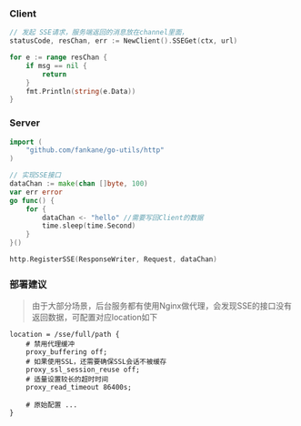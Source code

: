 ### Client
```go
// 发起 SSE请求，服务端返回的消息放在channel里面，
statusCode, resChan, err := NewClient().SSEGet(ctx, url)

for e := range resChan {
    if msg == nil {
        return
    }
    fmt.Println(string(e.Data))
}


```

### Server
```go
import (
    "github.com/fankane/go-utils/http"
)

// 实现SSE接口
dataChan := make(chan []byte, 100)
var err error
go func() {
    for {
		dataChan <- "hello" //需要写回Client的数据
		time.sleep(time.Second)
    }
}()

http.RegisterSSE(ResponseWriter, Request, dataChan)

```

### 部署建议
> 由于大部分场景，后台服务都有使用Nginx做代理，会发现SSE的接口没有返回数据，可配置对应location如下

```shell
location = /sse/full/path {
    # 禁用代理缓冲  
    proxy_buffering off;  
    # 如果使用SSL，还需要确保SSL会话不被缓存  
    proxy_ssl_session_reuse off;
    # 适量设置较长的超时时间
    proxy_read_timeout 86400s;

    # 原始配置 ... 
}
```

